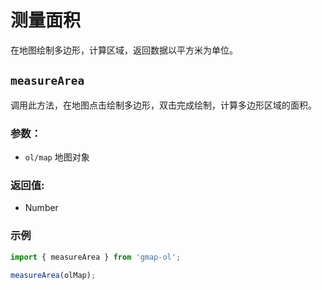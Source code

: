 # 测量面积

在地图绘制多边形，计算区域，返回数据以平方米为单位。

## `measureArea`
调用此方法，在地图点击绘制多边形，双击完成绘制，计算多边形区域的面积。

### 参数：

- `ol/map` 地图对象

### 返回值:
- Number

### 示例

```js
import { measureArea } from 'gmap-ol';

measureArea(olMap);
```